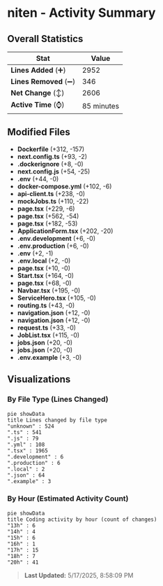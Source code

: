 # niten - Activity Summary 

## Overall Statistics

| Stat                   | Value                                                             |
| ---------------------- | ----------------------------------------------------------------- |
| **Lines Added** (➕)   | 2952                                          |
| **Lines Removed** (➖) | 346                                        |
| **Net Change** (↕)    | 2606                |
| **Active Time** (⌚)   | 85 minutes |


## Modified Files
- **Dockerfile** (+312, -157)
- **next.config.ts** (+93, -2)
- **.dockerignore** (+8, -0)
- **next.config.js** (+54, -25)
- **.env** (+44, -0)
- **docker-compose.yml** (+102, -6)
- **api-client.ts** (+238, -0)
- **mockJobs.ts** (+110, -22)
- **page.tsx** (+229, -6)
- **page.tsx** (+562, -54)
- **page.tsx** (+182, -53)
- **ApplicationForm.tsx** (+202, -20)
- **.env.development** (+6, -0)
- **.env.production** (+6, -0)
- **.env** (+2, -1)
- **.env.local** (+2, -0)
- **page.tsx** (+10, -0)
- **Start.tsx** (+164, -0)
- **page.tsx** (+68, -0)
- **Navbar.tsx** (+195, -0)
- **ServiceHero.tsx** (+105, -0)
- **routing.ts** (+43, -0)
- **navigation.json** (+12, -0)
- **navigation.json** (+12, -0)
- **request.ts** (+33, -0)
- **JobList.tsx** (+115, -0)
- **jobs.json** (+20, -0)
- **jobs.json** (+20, -0)
- **.env.example** (+3, -0)

## Visualizations

### By File Type (Lines Changed)

```mermaid
pie showData
title Lines changed by file type
"unknown" : 524
".ts" : 541
".js" : 79
".yml" : 108
".tsx" : 1965
".development" : 6
".production" : 6
".local" : 2
".json" : 64
".example" : 3
```

### By Hour (Estimated Activity Count)

```mermaid
pie showData
title Coding activity by hour (count of changes)
"13h" : 6
"14h" : 4
"15h" : 6
"16h" : 1
"17h" : 15
"18h" : 7
"20h" : 41
```


> **Last Updated:** 5/17/2025, 8:58:09 PM